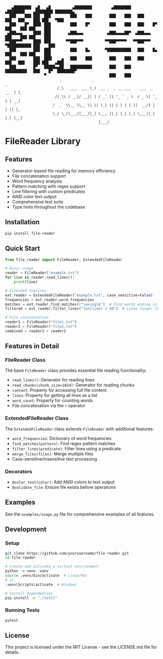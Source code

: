 ``` ASCII
   ▄████████  ▄█   ▄█          ▄████████         ▄████████    ▄████████    ▄████████ ████████▄  
  ███    ███ ███  ███         ███    ███        ███    ███   ███    ███   ███    ███ ███   ▀███ 
  ███    █▀  ███▌ ███         ███    █▀         ███    ███   ███    █▀    ███    ███ ███    ███ 
 ▄███▄▄▄     ███▌ ███        ▄███▄▄▄           ▄███▄▄▄▄██▀  ▄███▄▄▄       ███    ███ ███    ███ 
▀▀███▀▀▀     ███▌ ███       ▀▀███▀▀▀          ▀▀███▀▀▀▀▀   ▀▀███▀▀▀     ▀███████████ ███    ███ 
  ███        ███  ███         ███    █▄       ▀███████████   ███    █▄    ███    ███ ███    ███ 
  ███        ███  ███▌    ▄   ███    ███        ███    ███   ███    ███   ███    ███ ███   ▄███ 
  ███        █▀   █████▄▄██   ██████████        ███    ███   ██████████   ███    █▀  ████████▀  
                  ▀                             ███    ███                                      
                         _              _                                 _   
                        /_\   ___  ___ (_)  __ _  _ __ ___    ___  _ __  | |_ 
                       //_\\ / __|/ __|| | / _` || '_ ` _ \  / _ \| '_ \ | __|
                      /  _  \\__ \\__ \| || (_| || | | | | ||  __/| | | || |_ 
                      \_/ \_/|___/|___/|_| \__, ||_| |_| |_| \___||_| |_| \__|
                                           |___/                              
```

# FileReader Library

## Features
- Generator-based file reading for memory efficiency
- File concatenation support
- Word frequency analysis
- Pattern matching with regex support
- Line filtering with custom predicates
- ANSI color text output
- Comprehensive test suite
- Type hints throughout the codebase

## Installation
```bash
pip install file-reader
```

## Quick Start
```python
from file_reader import FileReader, ExtendedFileReader

# Basic usage
reader = FileReader("example.txt")
for line in reader.read_lines():
    print(line)

# Extended features
ext_reader = ExtendedFileReader("example.txt", case_sensitive=False)
frequencies = ext_reader.word_frequencies
matches = ext_reader.find_matches(r"\w+ing\b")  # Find words ending in 'ing'
filtered = ext_reader.filter_lines("len(line) > 50")  # Lines longer than 50 chars

# File concatenation
reader1 = FileReader("file1.txt")
reader2 = FileReader("file2.txt")
combined = reader1 + reader2
```

## Features in Detail
### FileReader Class
The base `FileReader` class provides essential file reading functionality:

- `read_lines()`: Generator for reading lines
- `read_chunks(chunk_size=1024)`: Generator for reading chunks
- `content`: Property for accessing full file content
- `lines`: Property for getting all lines as a list
- `word_count`: Property for counting words
- File concatenation via the `+` operator

### ExtendedFileReader Class
The `ExtendedFileReader` class extends `FileReader` with additional features:

- `word_frequencies`: Dictionary of word frequencies
- `find_matches(pattern)`: Find regex pattern matches
- `filter_lines(predicate)`: Filter lines using a predicate
- `merge_files(files)`: Merge multiple files
- Case-sensitive/insensitive text processing

### Decorators
- `@color_text(color)`: Add ANSI colors to text output
- `@validate_file`: Ensure file exists before operations

## Examples
See the `examples/usage.py` file for comprehensive examples of all features.

## Development
### Setup
```bash
git clone https://github.com/yourusername/file-reader.git
cd file-reader

# Create and activate a virtual environment
python -m venv .venv
source .venv/bin/activate  # Linux/Mac
# or
.venv\Scripts\activate  # Windows

# Install dependencies
pip install -e ".[test]"
```

### Running Tests
```bash
pytest
```

## License
This project is licensed under the MIT License - see the LICENSE.md file for details.

